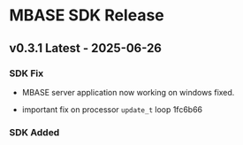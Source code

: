 # MBASE SDK Release

## v0.3.1 Latest - 2025-06-26

### SDK Fix

- MBASE server application now working on windows fixed.

- important fix on processor `update_t` loop 1fc6b66

### SDK Added
